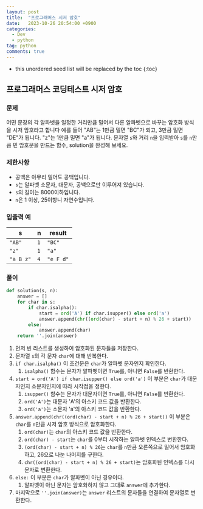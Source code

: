 ```yaml
---
layout: post
title:  "프로그래머스 시저 암호"
date:   2023-10-26 20:54:00 +0900
categories: 
  - Dev
  - python
tag: python
comments: true
---
```


* this unordered seed list will be replaced by the toc
{:toc}

## 프로그래머스 코딩테스트 시저 암호

### 문제

어떤 문장의 각 알파벳을 일정한 거리만큼 밀어서 다른 알파벳으로 바꾸는 암호화 방식을 시저 암호라고 합니다 예를 들어 "AB"는 1만큼 밀면 "BC"가 되고, 3만큼 밀면 "DE"가 됩니다. "z"는 1만큼 밀면 "a"가 됩니다. 문자열 `s`와 거리 `n`을 입력받아 `s`를 `n`만큼 민 암호문을 만드는 함수, solution을 완성해 보세요.

### 제한사항

- 공백은 아무리 밀어도 공백입니다.
- `s`는 알파벳 소문자, 대문자, 공백으로만 이루어져 있습니다.
- `s`의 길이는 8000이하입니다.
- `n`은 1 이상, 25이항니 자연수입니다.

### 입출력 예

| s | n | result |
| --- | --- | --- |
| `"AB"` | `1` | `"BC"` |
| `"z"` | `1` | `"a"` |
| `"a B z"` | `4` | `"e F d"` |

### 풀이

```py
def solution(s, n):
    answer = []
    for char in s:
        if char.isalpha():
            start = ord('A') if char.isupper() else ord('a')
            answer.append(chr((ord(char) - start + n) % 26 + start))
        else:
            answer.append(char)
    return ''.join(answer)
```

1. 먼저 빈 리스트를 생성하여 암호화된 문자들을 저장한다.
2. 문자열 `s`의 각 문자 `char`에 대해 반복한다.
3. `if char.isalpha()` 이 조건문은 `char`가 알파벳 문자인지 확인한다.
   1. `isalpha()` 함수는 문자가 알파벳이면 `True`를, 아니면 `False`를 반환한다.
4. `start = ord('A') if char.isupper() else ord('a')` 이 부분은 `char`가 대문자인지 소문자인지에 따라 시작점을 정한다.
   1. `isupper()` 함수는 문자가 대문자이면 `True`를, 아니면 `False`를 반환한다.
   2. `ord('A')`는 대문자 'A'의 아스키 코드 값을 반환한다.
   3. `ord('a')`는 소문자 'a'의 아스키 코드 값을 반환한다.
5. `answer.append(chr((ord(char) - start + n) % 26 + start))` 이 부분은 `char`를 `n`만큼 시저 암호 방식으로 암호화한다.
   1. `ord(char)`는 `char`의 아스키 코드 값을 반환한다.
   2. `ord(char) - start`는 `char`를 0부터 시작하는 알파벳 인덱스로 변환한다.
   3. `(ord(char) - start + n) % 26`는 `char`를 `n`만큼 오른쪽으로 밀어서 암호화하고, 26으로 나눈 나머지를 구한다.
   4. `chr((ord(char) - start + n) % 26 + start)`는 암호화된 인덱스를 다시 문자로 변환한다.
6. `else:` 이 부분은 `char`가 알파벳이 아닌 경우이다.
   1. 알파벳이 아닌 문자는 암호화하지 않고 그대로 `answer`에 추가한다.
7. 마지막으로 `''.join(answer)`는 `answer` 리스트의 문자들을 연결하여 문자열로 변환한다.